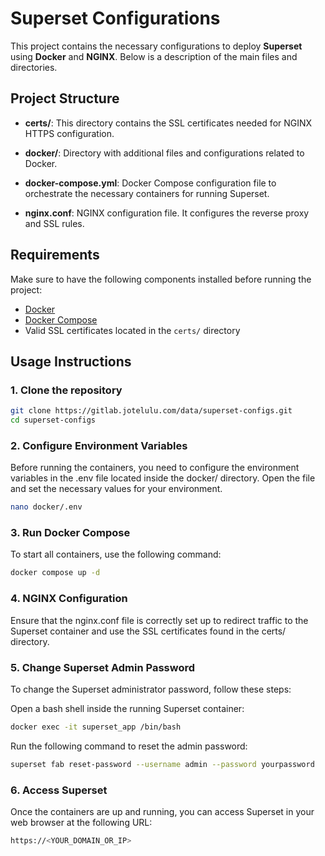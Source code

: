 # Superset Configurations

This project contains the necessary configurations to deploy **Superset** using **Docker** and **NGINX**. Below is a description of the main files and directories.

## Project Structure

- **certs/**: This directory contains the SSL certificates needed for NGINX HTTPS configuration.

- **docker/**: Directory with additional files and configurations related to Docker.

- **docker-compose.yml**: Docker Compose configuration file to orchestrate the necessary containers for running Superset.

- **nginx.conf**: NGINX configuration file. It configures the reverse proxy and SSL rules.

## Requirements

Make sure to have the following components installed before running the project:

- [Docker](https://www.docker.com/)
- [Docker Compose](https://docs.docker.com/compose/)
- Valid SSL certificates located in the `certs/` directory

## Usage Instructions

### 1. Clone the repository

```bash
git clone https://gitlab.jotelulu.com/data/superset-configs.git
cd superset-configs
```

### 2. Configure Environment Variables
Before running the containers, you need to configure the environment variables in the .env file located inside the docker/ directory. Open the file and set the necessary values for your environment.

```bash
nano docker/.env
```

### 3. Run Docker Compose
To start all containers, use the following command:

```bash
docker compose up -d
```

### 4. NGINX Configuration
Ensure that the nginx.conf file is correctly set up to redirect traffic to the Superset container and use the SSL certificates found in the certs/ directory.

### 5. Change Superset Admin Password
To change the Superset administrator password, follow these steps:

Open a bash shell inside the running Superset container:

```bash
docker exec -it superset_app /bin/bash
```

Run the following command to reset the admin password:

```bash
superset fab reset-password --username admin --password yourpassword
```

### 6. Access Superset
Once the containers are up and running, you can access Superset in your web browser at the following URL:

```bash
https://<YOUR_DOMAIN_OR_IP>
```